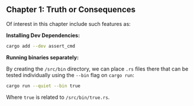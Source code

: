 ## Chapter 1: Truth or Consequences

Of interest in this chapter include such features as:

**Installing Dev Dependencies:**

```sh
cargo add --dev assert_cmd
```

**Running binaries separately:**

By creating the `/src/bin` directory, we can place `.rs` files there that can be
tested individually using the `--bin` flag on `cargo run`:

```sh
cargo run --quiet --bin true
```

Where `true` is related to `/src/bin/true.rs`.
